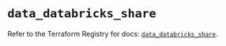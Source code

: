 # `data_databricks_share`

Refer to the Terraform Registry for docs: [`data_databricks_share`](https://registry.terraform.io/providers/databricks/databricks/1.55.0/docs/data-sources/share).
